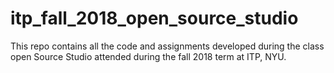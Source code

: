 # itp_fall_2018_open_source_studio
This repo contains all the code and assignments developed during the class open Source Studio attended during the fall 2018 term at ITP, NYU.

